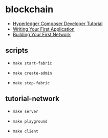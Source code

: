 # blockchain

- [Hyperledger Composer Developer Tutorial](https://hyperledger.github.io/composer/latest/tutorials/developer-tutorial)
- [Writing Your First Application](https://hyperledger-fabric.readthedocs.io/en/latest/write_first_app.html#writing-your-first-application)
- [Building Your First Network](https://hyperledger-fabric.readthedocs.io/en/latest/build_network.html)

## scripts

- `make start-fabric`

- `make create-admin`

- `make stop-fabric`

## tutorial-network

- `make server`

- `make playground`

- `make client`
